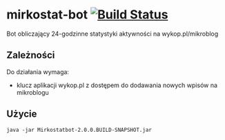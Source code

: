 # mirkostat-bot [![Build Status](https://travis-ci.org/tomekbielaszewski/mirkostat-bot.svg)](https://travis-ci.org/tomekbielaszewski/mirkostat-bot)

Bot obliczający 24-godzinne statystyki aktywności na wykop.pl/mikroblog

## Zależności

Do działania wymaga:
- klucz aplikacji wykop.pl z dostępem do dodawania nowych wpisów na mikroblogu

## Użycie

`java -jar Mirkostatbot-2.0.0.BUILD-SNAPSHOT.jar`